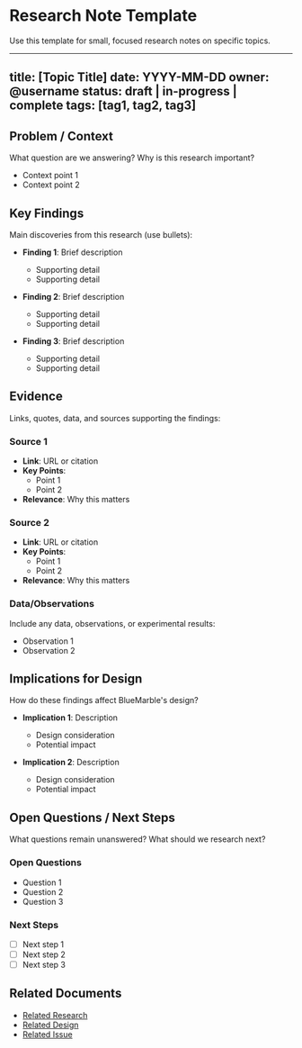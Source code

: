 # Research Note Template

Use this template for small, focused research notes on specific topics.

---
title: [Topic Title]
date: YYYY-MM-DD
owner: @username
status: draft | in-progress | complete
tags: [tag1, tag2, tag3]
---

## Problem / Context

What question are we answering? Why is this research important?

- Context point 1
- Context point 2

## Key Findings

Main discoveries from this research (use bullets):

- **Finding 1**: Brief description
  - Supporting detail
  - Supporting detail

- **Finding 2**: Brief description
  - Supporting detail
  - Supporting detail

- **Finding 3**: Brief description
  - Supporting detail
  - Supporting detail

## Evidence

Links, quotes, data, and sources supporting the findings:

### Source 1

- **Link**: URL or citation
- **Key Points**:
  - Point 1
  - Point 2
- **Relevance**: Why this matters

### Source 2

- **Link**: URL or citation
- **Key Points**:
  - Point 1
  - Point 2
- **Relevance**: Why this matters

### Data/Observations

Include any data, observations, or experimental results:

- Observation 1
- Observation 2

## Implications for Design

How do these findings affect BlueMarble's design?

- **Implication 1**: Description
  - Design consideration
  - Potential impact

- **Implication 2**: Description
  - Design consideration
  - Potential impact

## Open Questions / Next Steps

What questions remain unanswered? What should we research next?

### Open Questions

- Question 1
- Question 2
- Question 3

### Next Steps

- [ ] Next step 1
- [ ] Next step 2
- [ ] Next step 3

## Related Documents

- [Related Research](../research/topics/related-topic.md)
- [Related Design](../design/related-design.md)
- [Related Issue](#issue-link)

